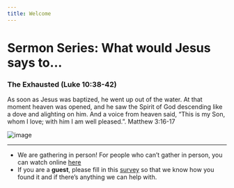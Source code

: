 ```yaml
---
title: Welcome
---
```


# Sermon Series: What would Jesus says to...
### The Exhausted (Luke 10:38-42)

As soon as Jesus was baptized, he went up out of the water. At that moment heaven was opened, and he saw the Spirit of God descending like a dove and alighting on him. And a voice from heaven said, “This is my Son, whom I love; with him I am well pleased.”. 
Matthew 3:16-17 

![image](https://github.com/stgeorgeshurstville/bulletin/assets/119166299/ba5db2b5-fa39-44ff-adeb-019365034bba)

 

---
- We are gathering in person! For people who can’t gather in person, you can watch online [here](https://stgeorgeshurstville.org.au/sunday-english-online)
- If you are a **guest**, please fill in this [survey](https://tinyurl.com/SGHACsurvey) so that we know how you found it and if there’s anything we can help with.
